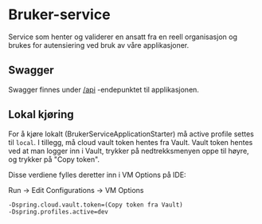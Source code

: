 # Bruker-service

Service som henter og validerer en ansatt fra en reell organisasjon og brukes for autensiering ved bruk av våre
applikasjoner.

## Swagger

Swagger finnes under [/api](https://testnav-bruker-service.dev.intern.nav.no/swagger) -endepunktet til applikasjonen.

## Lokal kjøring

For å kjøre lokalt (BrukerServiceApplicationStarter) må active profile settes til `local`. I tillegg, må cloud vault
token hentes fra Vault. Vault token hentes ved at man logger inn i Vault, trykker på nedtrekksmenyen oppe til høyre, og
trykker på "Copy token".

Disse verdiene fylles deretter inn i VM Options på IDE:

Run -> Edit Configurations -> VM Options

```
-Dspring.cloud.vault.token=(Copy token fra Vault)
-Dspring.profiles.active=dev
```

